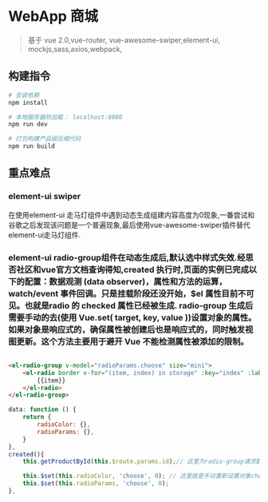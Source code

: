 # WebApp 商城

> 基于 vue 2.0,vue-router, vue-awesome-swiper,element-ui, mockjs,sass,axios,webpack,

## 构建指令

``` bash
# 安装依赖
npm install

# 本地服务器热加载： localhost:8080
npm run dev

# 打包构建产品级压缩代码
npm run build
```

## 重点难点
### element-ui swiper
在使用element-ui 走马灯组件中遇到动态生成组建内容高度为0现象,一番尝试和谷歌之后发现该问题是一个普遍现象,最后使用vue-awesome-swiper插件替代element-ui走马灯组件.
### element-ui radio-group组件在动态生成后,默认选中样式失效.经思否社区和vue官方文档查询得知,created 执行时,页面的实例已完成以下的配置：数据观测 (data observer)，属性和方法的运算，watch/event 事件回调。只是挂载阶段还没开始，$el 属性目前不可见。也就是radio 的 checked 属性已经被生成. radio-group 生成后需要手动的去(使用 Vue.set( target, key, value ))设置对象的属性。如果对象是响应式的，确保属性被创建后也是响应式的，同时触发视图更新。这个方法主要用于避开 Vue 不能检测属性被添加的限制。

```html

<el-radio-group v-model="radioParams.choose" size="mini">
    <el-radio border v-for="(item, index) in storage" :key="index" :label="index">
        {{item}}
    </el-radio>
</el-radio-group>
```
```js
data: function () {
    return {
        radioColor: {},
        radioParams: {},
    }
},
created(){
    this.getProductById(this.$route.params.id);// 这里为radio-group请求数据,完成组件渲染,内容填充.

    this.$set(this.radioColor, 'choose', 0); // 这里就是手动重新设置对象checked属性
    this.$set(this.radioParams, 'choose', 0);
},
```